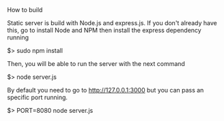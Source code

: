 How to build

Static server is build with Node.js and express.js. If you don't already have this, go to install Node and NPM then install the express dependency running

$> sudo npm install

Then, you will be able to run the server with the next command 

$> node server.js

By default you need to go to http://127.0.0.1:3000 but you can pass an specific port running.

$> PORT=8080 node server.js